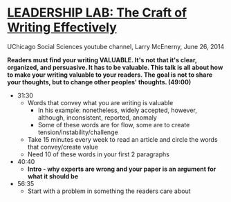 
# [LEADERSHIP LAB: The Craft of Writing Effectively](https://www.youtube.com/watch?time_continue=1&v=vtIzMaLkCaM&feature=emb_logo)

UChicago Social Sciences youtube channel, Larry McEnerny, June 26, 2014

**Readers must find your writing VALUABLE. It's not that it's clear, organized, and persuasive. It has to be valuable. This talk is all about how to make your writing valuable to your readers. The goal is not to share your thoughts, but to change other peoples' thoughts. (49:00)**

- 31:30
    - Words that convey what you are writing is valuable
        - In his example: nonetheless, widely accepted, however, although, inconsistent, reported, anomaly
        - Some of these words are for flow, some are to create tension/instability/challenge
    - Take 15 minutes every week to read an article and circle the words that convey/create value
    - Need 10 of these words in your first 2 paragraphs
- 40:40 
    - **Intro - why experts are wrong and your paper is an argument for what it should be**
- 56:35
    - Start with a problem in something the readers care about